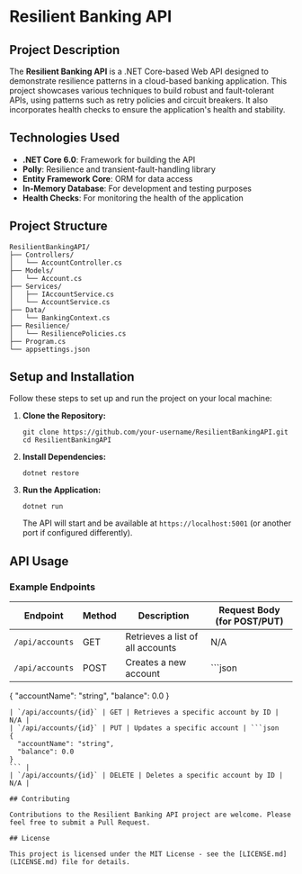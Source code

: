 # Resilient Banking API

## Project Description

The **Resilient Banking API** is a .NET Core-based Web API designed to demonstrate resilience patterns in a cloud-based banking application. This project showcases various techniques to build robust and fault-tolerant APIs, using patterns such as retry policies and circuit breakers. It also incorporates health checks to ensure the application's health and stability.

## Technologies Used

- **.NET Core 6.0**: Framework for building the API
- **Polly**: Resilience and transient-fault-handling library
- **Entity Framework Core**: ORM for data access
- **In-Memory Database**: For development and testing purposes
- **Health Checks**: For monitoring the health of the application

## Project Structure

```
ResilientBankingAPI/
├── Controllers/
│   └── AccountController.cs
├── Models/
│   └── Account.cs
├── Services/
│   ├── IAccountService.cs
│   └── AccountService.cs
├── Data/
│   └── BankingContext.cs
├── Resilience/
│   └── ResiliencePolicies.cs
├── Program.cs
└── appsettings.json
```

## Setup and Installation

Follow these steps to set up and run the project on your local machine:

1. **Clone the Repository:**

   ```
   git clone https://github.com/your-username/ResilientBankingAPI.git
   cd ResilientBankingAPI
   ```

2. **Install Dependencies:**

   ```
   dotnet restore
   ```

3. **Run the Application:**

   ```
   dotnet run
   ```

   The API will start and be available at `https://localhost:5001` (or another port if configured differently).

## API Usage

### Example Endpoints

| Endpoint | Method | Description | Request Body (for POST/PUT) |
|----------|--------|-------------|----------------------------|
| `/api/accounts` | GET | Retrieves a list of all accounts | N/A |
| `/api/accounts` | POST | Creates a new account | ```json
{
  "accountName": "string",
  "balance": 0.0
}
``` |
| `/api/accounts/{id}` | GET | Retrieves a specific account by ID | N/A |
| `/api/accounts/{id}` | PUT | Updates a specific account | ```json
{
  "accountName": "string",
  "balance": 0.0
}
``` |
| `/api/accounts/{id}` | DELETE | Deletes a specific account by ID | N/A |

## Contributing

Contributions to the Resilient Banking API project are welcome. Please feel free to submit a Pull Request.

## License

This project is licensed under the MIT License - see the [LICENSE.md](LICENSE.md) file for details.
